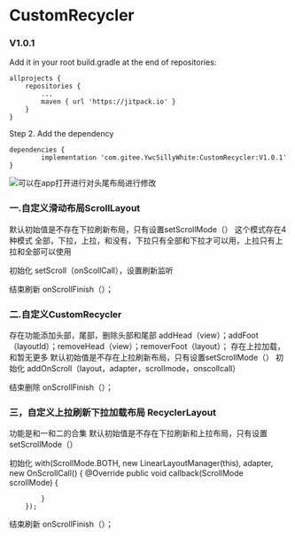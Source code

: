 # CustomRecycler


 ###   **V1.0.1** 

Add it in your root build.gradle at the end of repositories:

	allprojects {
		repositories {
			...
			maven { url 'https://jitpack.io' }
		}
	}
Step 2. Add the dependency

	dependencies {
	        implementation 'com.gitee.YwcSillyWhite:CustomRecycler:V1.0.1'
	}


![可以在app打开进行对头尾布局进行修改](https://images.gitee.com/uploads/images/2018/0726/161502_26d3f3e3_1561695.png "屏幕截图.png")

###  一.自定义滑动布局ScrollLayout 

默认初始值是不存在下拉刷新布局，只有设置setScrollMode（）
这个模式存在4种模式 全部，下拉，上拉，和没有，下拉只有全部和下拉才可以用，上拉只有上拉和全部可以使用

初始化
setScroll（onScollCall），设置刷新监听

结束刷新 
onScrollFinish（）；

###  二.自定义CustomRecycler

存在功能添加头部，尾部，删除头部和尾部
addHead（view）；addFoot（layoutId）；removeHead（view）；removerFoot（layout）；
存在上拉加载，和暂无更多
默认初始值是不存在上拉刷新布局，只有设置setScrollMode（）
初始化
addOnScroll（layout，adapter，scrollmode，onscollcall）

结束删除
onScrollFinish（）；
 

### 三，自定义上拉刷新下拉加载布局 RecyclerLayout

功能是和一和二的合集
默认初始值是不存在下拉刷新和上拉布局，只有设置setScrollMode（）

初始化
with(ScrollMode.BOTH, new LinearLayoutManager(this), adapter, new OnScrollCall() {
            @Override
            public void callback(ScrollMode scrollMode) {

            }
        });

结束刷新
onScrollFinish（）；